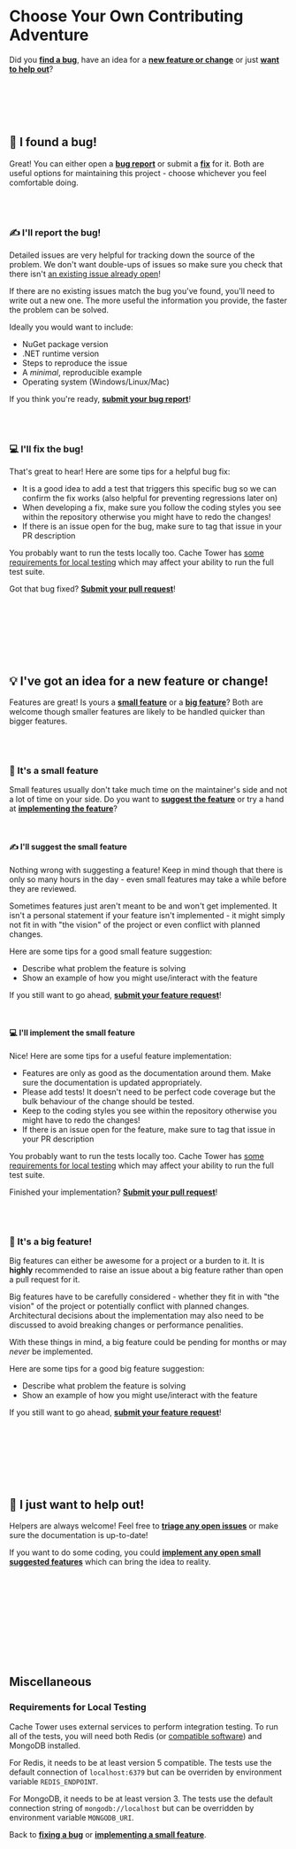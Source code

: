 ﻿# Choose Your Own Contributing Adventure

Did you [**find a bug**](#bug), have an idea for a [**new feature or change**](#idea) or just [**want to help out**](#help)?

<br><br><br><br>

## <a id="bug" /> 🐛 I found a bug!

Great! You can either open a [**bug report**](#bug-report) or submit a [**fix**](#fix-bug) for it.
Both are useful options for maintaining this project - choose whichever you feel comfortable doing.

<br><br>

### <a id="bug-report" /> ✍ I'll report the bug!

Detailed issues are very helpful for tracking down the source of the problem.
We don't want double-ups of issues so make sure you check that there isn't [an existing issue already open](https://github.com/TurnerSoftware/CacheTower/issues)!

If there are no existing issues match the bug you've found, you'll need to write out a new one.
The more useful the information you provide, the faster the problem can be solved.

Ideally you would want to include:

- NuGet package version
- .NET runtime version
- Steps to reproduce the issue
- A _minimal_, reproducible example
- Operating system (Windows/Linux/Mac)

If you think you're ready, [**submit your bug report**](https://github.com/TurnerSoftware/CacheTower/issues/new?labels=bug&template=BUG_REPORT.md)!

<br><br>

### <a id="bug-fix" /> 💻 I'll fix the bug!

That's great to hear! Here are some tips for a helpful bug fix:

- It is a good idea to add a test that triggers this specific bug so we can confirm the fix works (also helpful for preventing regressions later on)
- When developing a fix, make sure you follow the coding styles you see within the repository otherwise you might have to redo the changes!
- If there is an issue open for the bug, make sure to tag that issue in your PR description

You probably want to run the tests locally too.
Cache Tower has [some requirements for local testing](#requirements-for-local-testing) which may affect your ability to run the full test suite.

Got that bug fixed? [**Submit your pull request**](https://github.com/TurnerSoftware/CacheTower/compare)!

<br><br><br><br><br><br>

## <a id="idea" /> 💡 I've got an idea for a new feature or change!

Features are great! Is yours a [**small feature**](#idea-small) or a [**big feature**](#idea-big)?
Both are welcome though smaller features are likely to be handled quicker than bigger features.

<br><br>

### <a id="idea-small" /> 🤏 It's a small feature

Small features usually don't take much time on the maintainer's side and not a lot of time on your side.
Do you want to [**suggest the feature**](#idea-small-suggestion) or try a hand at [**implementing the feature**](#idea-small-implementation)?

<br>

#### <a id="idea-small-suggestion" /> ✍ I'll suggest the small feature

Nothing wrong with suggesting a feature!
Keep in mind though that there is only so many hours in the day - even small features may take a while before they are reviewed.

Sometimes features just aren't meant to be and won't get implemented.
It isn't a personal statement if your feature isn't implemented - it might simply not fit in with "the vision" of the project or even conflict with planned changes.

Here are some tips for a good small feature suggestion:

- Describe what problem the feature is solving
- Show an example of how you might use/interact with the feature

If you still want to go ahead, [**submit your feature request**](https://github.com/TurnerSoftware/CacheTower/issues/new?labels=enhancement&template=FEATURE_REQUEST.md)!

<br>

#### <a id="idea-small-implementation" /> 💻 I'll implement the small feature

Nice! Here are some tips for a useful feature implementation:

- Features are only as good as the documentation around them. Make sure the documentation is updated appropriately.
- Please add tests! It doesn't need to be perfect code coverage but the bulk behaviour of the change should be tested.
- Keep to the coding styles you see within the repository otherwise you might have to redo the changes!
- If there is an issue open for the feature, make sure to tag that issue in your PR description

You probably want to run the tests locally too.
Cache Tower has [some requirements for local testing](#requirements-for-local-testing) which may affect your ability to run the full test suite.

Finished your implementation? [**Submit your pull request**](https://github.com/TurnerSoftware/CacheTower/compare)!

<br><br>

### <a id="idea-big" /> 🙌 It's a big feature!

Big features can either be awesome for a project or a burden to it.
It is **highly** recommended to raise an issue about a big feature rather than open a pull request for it.

Big features have to be carefully considered - whether they fit in with "the vision" of the project or potentially conflict with planned changes.
Architectural decisions about the implementation may also need to be discussed to avoid breaking changes or performance penalities.

With these things in mind, a big feature could be pending for months or may _never_ be implemented.

Here are some tips for a good big feature suggestion:

- Describe what problem the feature is solving
- Show an example of how you might use/interact with the feature

If you still want to go ahead, [**submit your feature request**](https://github.com/TurnerSoftware/CacheTower/issues/new?labels=enhancement&template=FEATURE_REQUEST.md)!

<br><br><br><br><br><br>

## 🙋‍ I just want to help out!

Helpers are always welcome! Feel free to [**triage any open issues**](https://github.com/TurnerSoftware/CacheTower/issues) or make sure the documentation is up-to-date!

If you want to do some coding, you could [**implement any open small suggested features**](#idea-small-implementation) which can bring the idea to reality.




<br><br><br>
<br><br><br>
<br><br><br>

## Miscellaneous

### Requirements for Local Testing

Cache Tower uses external services to perform integration testing.
To run all of the tests, you will need both Redis (or [compatible software](https://www.memurai.com/)) and MongoDB installed.

For Redis, it needs to be at least version 5 compatible.
The tests use the default connection of `localhost:6379` but can be overriden by environment variable `REDIS_ENDPOINT`.
 
For MongoDB, it needs to be at least version 3.
The tests use the default connection string of `mongodb://localhost` but can be overridden by environment variable `MONGODB_URI`.

Back to [**fixing a bug**](#bug-fix) or [**implementing a small feature**](#idea-small-implementation).

<br><br><br>
<br><br><br>
